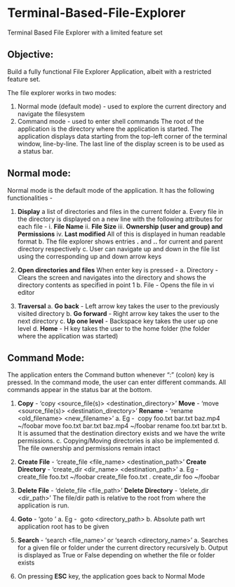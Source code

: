 # Terminal-Based-File-Explorer
Terminal Based File Explorer with a limited feature set

## Objective:
Build a fully functional File Explorer Application, albeit with a restricted feature set.

The file explorer works in two modes:
1. Normal mode (default mode) - used to explore the current directory and navigate the filesystem
2. Command mode - used to enter shell commands
The root of the application is the directory where the application is started. The application displays data starting from the top-left corner of the terminal window, line-by-line. The last line of the display screen is to be used as a status bar.

## Normal mode:
Normal mode is the default mode of the application. It has the following functionalities -
1. **Display** a list of directories and files in the current folder
a. Every file in the directory is displayed on a new line with the following attributes
for each file -
i. **File Name**
ii. **File Size**
iii. **Ownership (user and group) and Permissions**
iv. **Last modified**
All of this is displayed in human readable format
b. The file explorer shows entries **.** and **\.\.** for current and parent directory respectively
c. User can navigate up and down in the file list using the corresponding up and down arrow keys

2. **Open directories and files**
When enter key is pressed -
a. Directory - Clears the screen and navigates into the directory and shows the directory
contents as specified in point 1
b. File - Opens the file in vi editor
3. **Traversal**
a. **Go back** - Left arrow key takes the user to the previously visited directory
b. **Go forward** - Right arrow key takes the user to the next directory
c. **Up one level** - Backspace key takes the user up one level
d. **Home** - H key takes the user to the home folder (the folder where the application
was started)

## Command Mode:
The application enters the Command button whenever “:” (colon) key is pressed. In the command
mode, the user can enter different commands. All commands appear in the status bar at the bottom.
1. **Copy** - ‘copy <source_file(s)> <destination_directory>’
**Move** - ‘move <source_file(s)> <destination_directory>’
**Rename** - ‘rename <old_filename> <new_filename>’
a. Eg - ​ copy foo.txt bar.txt baz.mp4 ~/foobar
move foo.txt bar.txt baz.mp4 ~/foobar
rename foo.txt bar.txt
b. It is assumed that the destination directory exists and we have the write permissions.
c. Copying/Moving directories is also be implemented
d. The file ownership and permissions remain intact

2. **Create File** - ‘create_file <file_name> <destination_path>’
**Create Directory** - ‘create_dir <dir_name> <destination_path>’
a. Eg - create_file foo.txt ~/foobar
create_file foo.txt .
create_dir foo ~/foobar

3. **Delete File** - ‘delete_file <file_path>’
**Delete Directory** - ‘delete_dir <dir_path>’
The file/dir path is relative to the root from where the application is run.

4. **Goto** - ‘goto <location>’
a. Eg - ​ goto <directory_path>
b. Absolute path wrt application root has to be given

5. **Search** - ‘search <file_name>’ or ‘search <directory_name>’
a. Searches for a given file or folder under the current directory recursively
b. Output is displayed as True or False depending on whether the file or folder exists

6. On pressing **ESC** key, the application goes back to Normal Mode
